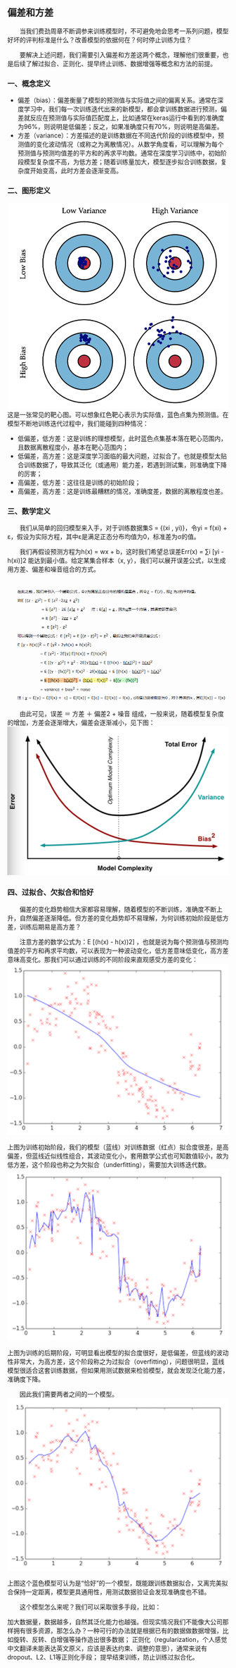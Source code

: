 ## 偏差和方差

　　当我们费劲周章不断调参来训练模型时，不可避免地会思考一系列问题，模型好坏的评判标准是什么？改善模型的依据何在？何时停止训练为佳？

　　要解决上述问题，我们需要引入偏差和方差这两个概念，理解他们很重要，也是后续了解过拟合、正则化、提早终止训练、数据增强等概念和方法的前提。

 
### 一、概念定义

   * 偏差（bias）：偏差衡量了模型的预测值与实际值之间的偏离关系。通常在深度学习中，我们每一次训练迭代出来的新模型，都会拿训练数据进行预测，偏差就反应在预测值与实际值匹配度上，比如通常在keras运行中看到的准确度为96%，则说明是低偏差；反之，如果准确度只有70%，则说明是高偏差。
   * 方差（variance）：方差描述的是训练数据在不同迭代阶段的训练模型中，预测值的变化波动情况（或称之为离散情况）。从数学角度看，可以理解为每个预测值与预测均值差的平方和的再求平均数。通常在深度学习训练中，初始阶段模型复杂度不高，为低方差；随着训练量加大，模型逐步拟合训练数据，复杂度开始变高，此时方差会逐渐变高。
   
### 二、图形定义
![图形定义_首页](./img/ml/图形定义.png)
这是一张常见的靶心图。可以想象红色靶心表示为实际值，蓝色点集为预测值。在模型不断地训练迭代过程中，我们能碰到四种情况：

* 低偏差，低方差：这是训练的理想模型，此时蓝色点集基本落在靶心范围内，且数据离散程度小，基本在靶心范围内；
* 低偏差，高方差：这是深度学习面临的最大问题，过拟合了。也就是模型太贴合训练数据了，导致其泛化（或通用）能力差，若遇到测试集，则准确度下降的厉害；
* 高偏差，低方差：这往往是训练的初始阶段；
* 高偏差，高方差：这是训练最糟糕的情况，准确度差，数据的离散程度也差。

### 三、数学定义

　　我们从简单的回归模型来入手，对于训练数据集S = {(xi , yi)}，令yi = f(xi) + ε，假设为实际方程，其中ε是满足正态分布均值为0，标准差为σ的值。

　　我们再假设预测方程为h(x) = wx + b，这时我们希望总误差Err(x) = ∑i [yi - h(xi)]2 能达到最小值。给定某集合样本（x, y），我们可以展开误差公式，以生成用方差、偏差和噪音组合的方式。

　　![数学定义1](./img/ml/20190720102211.png)

　　由此可见，误差 ＝ 方差 ＋ 偏差2 + 噪音 组成，一般来说，随着模型复杂度的增加，方差会逐渐增大，偏差会逐渐减小，见下图：
  ![模型复杂性](./img/ml/891145-20181108142807518-694938873.png)
  
 ### 四、过拟合、欠拟合和恰好

　　偏差的变化趋势相信大家都容易理解，随着模型的不断训练，准确度不断上升，自然偏差逐渐降低。但方差的变化趋势却不易理解，为何训练初始阶段是低方差，训练后期易是高方差？

　　注意方差的数学公式为：E [(h(x) - h(x))2] ，也就是说为每个预测值与预测均值差的平方和再求平均数，可以表现为一种波动变化，低方差意味低变化，高方差意味高变化。那我们可以通过训练的不同阶段来直观感受方差的变化：
   ![过拟合1](./img/ml/891145-20181108144236087-379458274.png)
   
  上图为训练初始阶段，我们的模型（蓝线）对训练数据（红点）拟合度很差，是高偏差，但蓝线近似线性组合，其波动变化小，套用数学公式也可知数值较小，故为低方差，这个阶段也称之为欠拟合（underfitting），需要加大训练迭代数。
  ![过拟合2](./img/ml/891145-20181108144629665-601533674.png)
  
  上图为训练的后期阶段，可明显看出模型的拟合度很好，是低偏差，但蓝线的波动性非常大，为高方差，这个阶段称之为过拟合（overfitting），问题很明显，蓝线模型很适合这套训练数据，但如果用测试数据来检验模型，就会发现泛化能力差，准确度下降。

　　因此我们需要两者之间的一个模型。
  ![过拟合3](./img/ml/891145-20181108145653850-1328737650.png)
  
  上图这个蓝色模型可认为是“恰好”的一个模型，既能跟训练数据拟合，又离完美拟合保持一定距离，模型更具通用性，用测试数据验证会发现准确度也不错。

　　这个模型怎么来呢？我们可以采取很多手段，比如：

   加大数据量，数据越多，自然其泛化能力也越强。但现实情况我们不能像大公司那样拥有很多资源，那怎么办？一种可行的办法就是根据已有的数据做数据增强，比如旋转、反转、白增强等操作造出很多数据；
   正则化（regularization，个人感觉中文翻译未能表达英文原义，应该是表达约束、调整的意思），通常来说有dropout、L2、L1等正则化手段；
   提早结束训练，防止训练过拟合化。

  
